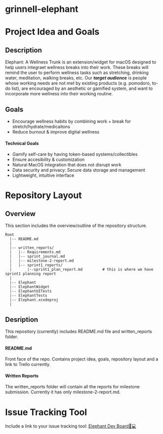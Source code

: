 # grinnell-elephant

# Project Idea and Goals
## Description
Elephant: A Wellness Trunk is an extension/widget for macOS designed to help users integraet wellness breaks into their work. These breaks will remind the user to perform wellness tasks such as stretching, drinking water, meditation, walking breaks, etc. Our ***target audience*** is people whose working needs are not met by existing products (e.g. pomodoro, to-do list), are encouraged by an aesthetic or gamified system, and want to incorporate more wellness into their working routine.   

## Goals 
- Encourage wellness habits by combining work + break for stretch/hydrate/medicaitons</br>
- Reduce burnout & improve digital wellness</br>
#### Technical Goals
- Gamify self-care by having token-based systems/collectibles </br>
- Ensure accesibility & customization</br>
- Natural MacOS integration that does not disrupt work</br>
- Data security and privacy: Secure data storage and management</br>
- Lightweight, intuitive interface</br>

# Repository Layout
## Overview
This section includes the overview/outline of the repository structure.</br>
```
Root
  |-- README.md 
  |
  |-- written_reports/
  |   |-- Requirements.md
  |   |-- sprint_journal.md
  |   |-- milestone-2-report.md
  |   |-- sprint1_reports/
  |       |--sprint1_plan_report.md         # this is where we have sprint1 planning report
  |
  |-- Elephant
  |-- ElephantWidget 
  |-- ElephantUITests
  |-- ElephantTests
  |-- Elephant.xcodeproj        
  |
```
## Desription
This repository (currently) includes README.md file and written_reports folder. 
#### README.md
Front face of the repo. Contains project idea, goals, repository layout and a link to Trello currently.
#### Written Reports
The written_reports folder will contain all the reports for milestone submission. Currently it has only milestone-2-report.md.

# Issue Tracking Tool
Include a link to your issue tracking tool: [Elephant Dev Board🐘💻](https://trello.com/b/4KAD6ca1/elephant-dev-board-%F0%9F%90%98%F0%9F%92%BB)
